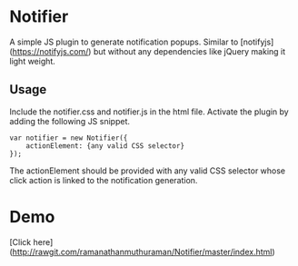 # Notifier
A simple JS plugin to generate notification popups. Similar to [notifyjs] (https://notifyjs.com/) but without any dependencies like jQuery making it light weight.

## Usage
Include the notifier.css and notifier.js in the html file. Activate the plugin by adding the following JS snippet.

```
var notifier = new Notifier({
    actionElement: {any valid CSS selector}
});
```

The actionElement should be provided with any valid CSS selector whose click action is linked to the notification generation.

# Demo 
[Click here] (http://rawgit.com/ramanathanmuthuraman/Notifier/master/index.html)
